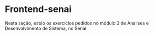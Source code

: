 # Frontend-senai

Nesta seção, estão os exercícios pedidos no módulo 2 de Analises e Desenvolvimento de Sistema, no Senai